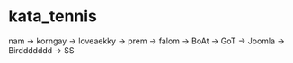 kata_tennis
=======
nam -> korngay -> loveaekky -> prem -> falom -> BoAt -> GoT -> Joomla -> Birddddddd -> SS

